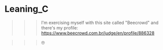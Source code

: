 # Leaning_C

>>> I'm exercising myself with this site called "Beecrowd" and there's my profile: https://www.beecrowd.com.br/judge/en/profile/886328

>>> 🤓
